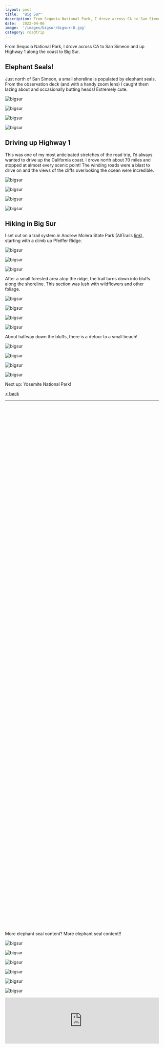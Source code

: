 ```yaml
---
layout: post
title:  "Big Sur"
description: From Sequoia National Park, I drove across CA to San Simeon and up Highway 1 along the coast to Big Sur.
date:   2022-04-06
image:  '/images/bigsur/bigsur-8.jpg'
category: roadtrip
---
```


From Sequoia National Park, I drove across CA to San Simeon and up Highway 1 along the coast to Big Sur.

## Elephant Seals!

Just north of San Simeon, a small shoreline is populated by elephant seals. From the observation deck (and with a handy zoom lens) I caught them lazing about and occasionally butting heads! Extremely cute.

![bigsur]({{site.baseurl}}/images/bigsur/bigsur-1.jpg#wide)

![bigsur]({{site.baseurl}}/images/bigsur/bigsur-2.jpg#wide)

![bigsur]({{site.baseurl}}/images/bigsur/bigsur-3.jpg#wide)

![bigsur]({{site.baseurl}}/images/bigsur/bigsur-4.jpg#wide)

## Driving up Highway 1

This was one of my most anticipated stretches of the road trip, I’d always wanted to drive up the California coast. I drove north about 70 miles and stopped at almost every scenic point! The winding roads were a blast to drive on and the views of the cliffs overlooking the ocean were incredible.

![bigsur]({{site.baseurl}}/images/bigsur/bigsur-5.jpg#wide)

![bigsur]({{site.baseurl}}/images/bigsur/bigsur-6.jpg#wide)

![bigsur]({{site.baseurl}}/images/bigsur/bigsur-7.jpg#wide)

![bigsur]({{site.baseurl}}/images/bigsur/bigsur-8.jpg#wide)

## Hiking in Big Sur

I set out on a trail system in Andrew Molera State Park (AllTrails <a href="https://www.alltrails.com/explore/trail/us/california/creamery-meadow-bluffs-panorama-and-ridge-trail-loop">link</a>), starting with a climb up Pfeiffer Ridge.

![bigsur]({{site.baseurl}}/images/bigsur/bigsur-9.jpg#wide)

![bigsur]({{site.baseurl}}/images/bigsur/bigsur-10.jpg#wide)

![bigsur]({{site.baseurl}}/images/bigsur/bigsur-11.jpg#wide)

After a small forested area atop the ridge, the trail turns down into bluffs along the shoreline. This section was lush with wildflowers and other foliage.

![bigsur]({{site.baseurl}}/images/bigsur/bigsur-12.jpg#wide)

![bigsur]({{site.baseurl}}/images/bigsur/bigsur-13.jpg#wide)

![bigsur]({{site.baseurl}}/images/bigsur/bigsur-14.jpg)

![bigsur]({{site.baseurl}}/images/bigsur/bigsur-15.jpg#wide)

About halfway down the bluffs, there is a detour to a small beach!

![bigsur]({{site.baseurl}}/images/bigsur/bigsur-16.jpg#wide)

![bigsur]({{site.baseurl}}/images/bigsur/bigsur-17.jpg#wide)

![bigsur]({{site.baseurl}}/images/bigsur/bigsur-18.jpg#wide)

![bigsur]({{site.baseurl}}/images/bigsur/bigsur-19.jpg#wide)

Next up: Yosemite National Park!

<a href="{{site.baseurl}}/roadtrip">&lt; back</a>

***

&nbsp;  
&nbsp;  
&nbsp;  
&nbsp;  
&nbsp;  
&nbsp;  
&nbsp;  
&nbsp;  
&nbsp;  
&nbsp;  
&nbsp;  
&nbsp;  
&nbsp;  
&nbsp;  
&nbsp;  
&nbsp;  
&nbsp;  
&nbsp;  
&nbsp;  
&nbsp;  
&nbsp;  
&nbsp;  
&nbsp;  
&nbsp;  
&nbsp;  
&nbsp;  
&nbsp;  
&nbsp;  
&nbsp;  
&nbsp;  
&nbsp;  
&nbsp;  
&nbsp;  
&nbsp;  
&nbsp;  
&nbsp;  
&nbsp;  
&nbsp;  
&nbsp;  
&nbsp;  
&nbsp;  
&nbsp;  
&nbsp;  
&nbsp;  
&nbsp;  
&nbsp;  
&nbsp;  
&nbsp;  
&nbsp;  
&nbsp;  
&nbsp;  
&nbsp;  
&nbsp;  
&nbsp;  
&nbsp;  
&nbsp;  
&nbsp;  
&nbsp;  
&nbsp;  
&nbsp;  
&nbsp;  
&nbsp;  
&nbsp;  
&nbsp;  
&nbsp;  
&nbsp;  
&nbsp;  
&nbsp;  
&nbsp;  
&nbsp;  
&nbsp;  
&nbsp;  
&nbsp;  
&nbsp;  
&nbsp;  
&nbsp;  
&nbsp;  
&nbsp;  
&nbsp;  
&nbsp;  
&nbsp;  
&nbsp;  
&nbsp;  
&nbsp;  
&nbsp;  
&nbsp;  
&nbsp;  
&nbsp;  
&nbsp;  
&nbsp;  
&nbsp;  
&nbsp;  
&nbsp;  
&nbsp;  
&nbsp;  
&nbsp;  
&nbsp;  
&nbsp;  
&nbsp;  
&nbsp;  

More elephant seal content? More elephant seal content!!

![bigsur]({{site.baseurl}}/images/bigsur/bigsur-20.jpg)

![bigsur]({{site.baseurl}}/images/bigsur/bigsur-21.jpg)

![bigsur]({{site.baseurl}}/images/bigsur/bigsur-22.jpg)

![bigsur]({{site.baseurl}}/images/bigsur/bigsur-23.jpg)

![bigsur]({{site.baseurl}}/images/bigsur/bigsur-24.jpg)

![bigsur]({{site.baseurl}}/images/bigsur/bigsur-25.jpg)

<p><iframe width="100%" src="https://www.youtube.com/embed/NoeFTlOCISA" title="YouTube video player" frameborder="0" allowfullscreen></iframe></p>